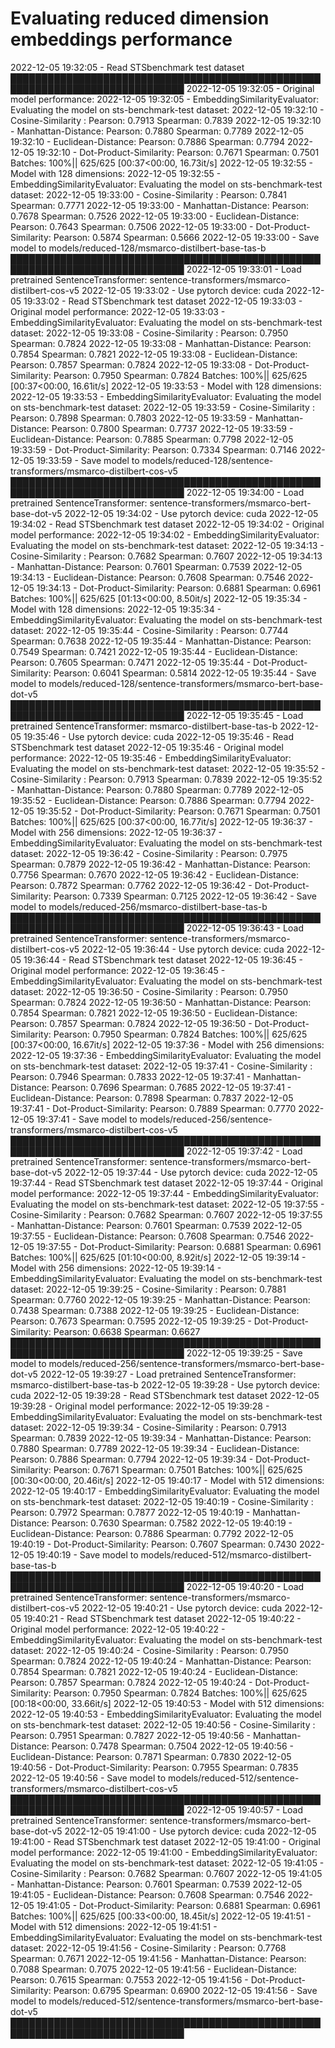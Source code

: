 # Evaluating reduced dimension embeddings performance 

2022-12-05 19:32:05 - Read STSbenchmark test dataset
██████████████████████████████████████████████████████████████████████████████
2022-12-05 19:32:05 - Original model performance:
2022-12-05 19:32:05 - EmbeddingSimilarityEvaluator: Evaluating the model on sts-benchmark-test dataset:
2022-12-05 19:32:10 - Cosine-Similarity :       Pearson: 0.7913 Spearman: 0.7839
2022-12-05 19:32:10 - Manhattan-Distance:       Pearson: 0.7880 Spearman: 0.7789
2022-12-05 19:32:10 - Euclidean-Distance:       Pearson: 0.7886 Spearman: 0.7794
2022-12-05 19:32:10 - Dot-Product-Similarity:   Pearson: 0.7671 Spearman: 0.7501
Batches: 100%|| 625/625 [00:37<00:00, 16.73it/s]
2022-12-05 19:32:55 - Model with 128 dimensions:
2022-12-05 19:32:55 - EmbeddingSimilarityEvaluator: Evaluating the model on sts-benchmark-test dataset:
2022-12-05 19:33:00 - Cosine-Similarity :       Pearson: 0.7841 Spearman: 0.7771
2022-12-05 19:33:00 - Manhattan-Distance:       Pearson: 0.7678 Spearman: 0.7526
2022-12-05 19:33:00 - Euclidean-Distance:       Pearson: 0.7643 Spearman: 0.7506
2022-12-05 19:33:00 - Dot-Product-Similarity:   Pearson: 0.5874 Spearman: 0.5666
2022-12-05 19:33:00 - Save model to models/reduced-128/msmarco-distilbert-base-tas-b
██████████████████████████████████████████████████████████████████████████████
2022-12-05 19:33:01 - Load pretrained SentenceTransformer: sentence-transformers/msmarco-distilbert-cos-v5
2022-12-05 19:33:02 - Use pytorch device: cuda
2022-12-05 19:33:02 - Read STSbenchmark test dataset
2022-12-05 19:33:03 - Original model performance:
2022-12-05 19:33:03 - EmbeddingSimilarityEvaluator: Evaluating the model on sts-benchmark-test dataset:
2022-12-05 19:33:08 - Cosine-Similarity :       Pearson: 0.7950 Spearman: 0.7824
2022-12-05 19:33:08 - Manhattan-Distance:       Pearson: 0.7854 Spearman: 0.7821
2022-12-05 19:33:08 - Euclidean-Distance:       Pearson: 0.7857 Spearman: 0.7824
2022-12-05 19:33:08 - Dot-Product-Similarity:   Pearson: 0.7950 Spearman: 0.7824
Batches: 100%|| 625/625 [00:37<00:00, 16.61it/s]
2022-12-05 19:33:53 - Model with 128 dimensions:
2022-12-05 19:33:53 - EmbeddingSimilarityEvaluator: Evaluating the model on sts-benchmark-test dataset:
2022-12-05 19:33:59 - Cosine-Similarity :       Pearson: 0.7898 Spearman: 0.7803
2022-12-05 19:33:59 - Manhattan-Distance:       Pearson: 0.7800 Spearman: 0.7737
2022-12-05 19:33:59 - Euclidean-Distance:       Pearson: 0.7885 Spearman: 0.7798
2022-12-05 19:33:59 - Dot-Product-Similarity:   Pearson: 0.7334 Spearman: 0.7146
2022-12-05 19:33:59 - Save model to models/reduced-128/sentence-transformers/msmarco-distilbert-cos-v5
██████████████████████████████████████████████████████████████████████████████
2022-12-05 19:34:00 - Load pretrained SentenceTransformer: sentence-transformers/msmarco-bert-base-dot-v5
2022-12-05 19:34:02 - Use pytorch device: cuda
2022-12-05 19:34:02 - Read STSbenchmark test dataset
2022-12-05 19:34:02 - Original model performance:
2022-12-05 19:34:02 - EmbeddingSimilarityEvaluator: Evaluating the model on sts-benchmark-test dataset:
2022-12-05 19:34:13 - Cosine-Similarity :       Pearson: 0.7682 Spearman: 0.7607
2022-12-05 19:34:13 - Manhattan-Distance:       Pearson: 0.7601 Spearman: 0.7539
2022-12-05 19:34:13 - Euclidean-Distance:       Pearson: 0.7608 Spearman: 0.7546
2022-12-05 19:34:13 - Dot-Product-Similarity:   Pearson: 0.6881 Spearman: 0.6961
Batches: 100%|| 625/625 [01:13<00:00,  8.50it/s]
2022-12-05 19:35:34 - Model with 128 dimensions:
2022-12-05 19:35:34 - EmbeddingSimilarityEvaluator: Evaluating the model on sts-benchmark-test dataset:
2022-12-05 19:35:44 - Cosine-Similarity :       Pearson: 0.7744 Spearman: 0.7638
2022-12-05 19:35:44 - Manhattan-Distance:       Pearson: 0.7549 Spearman: 0.7421
2022-12-05 19:35:44 - Euclidean-Distance:       Pearson: 0.7605 Spearman: 0.7471
2022-12-05 19:35:44 - Dot-Product-Similarity:   Pearson: 0.6041 Spearman: 0.5814
2022-12-05 19:35:44 - Save model to models/reduced-128/sentence-transformers/msmarco-bert-base-dot-v5
██████████████████████████████████████████████████████████████████████████████
2022-12-05 19:35:45 - Load pretrained SentenceTransformer: msmarco-distilbert-base-tas-b
2022-12-05 19:35:46 - Use pytorch device: cuda
2022-12-05 19:35:46 - Read STSbenchmark test dataset
2022-12-05 19:35:46 - Original model performance:
2022-12-05 19:35:46 - EmbeddingSimilarityEvaluator: Evaluating the model on sts-benchmark-test dataset:
2022-12-05 19:35:52 - Cosine-Similarity :       Pearson: 0.7913 Spearman: 0.7839
2022-12-05 19:35:52 - Manhattan-Distance:       Pearson: 0.7880 Spearman: 0.7789
2022-12-05 19:35:52 - Euclidean-Distance:       Pearson: 0.7886 Spearman: 0.7794
2022-12-05 19:35:52 - Dot-Product-Similarity:   Pearson: 0.7671 Spearman: 0.7501
Batches: 100%|| 625/625 [00:37<00:00, 16.77it/s]
2022-12-05 19:36:37 - Model with 256 dimensions:
2022-12-05 19:36:37 - EmbeddingSimilarityEvaluator: Evaluating the model on sts-benchmark-test dataset:
2022-12-05 19:36:42 - Cosine-Similarity :       Pearson: 0.7975 Spearman: 0.7879
2022-12-05 19:36:42 - Manhattan-Distance:       Pearson: 0.7756 Spearman: 0.7670
2022-12-05 19:36:42 - Euclidean-Distance:       Pearson: 0.7872 Spearman: 0.7762
2022-12-05 19:36:42 - Dot-Product-Similarity:   Pearson: 0.7339 Spearman: 0.7125
2022-12-05 19:36:42 - Save model to models/reduced-256/msmarco-distilbert-base-tas-b
██████████████████████████████████████████████████████████████████████████████
2022-12-05 19:36:43 - Load pretrained SentenceTransformer: sentence-transformers/msmarco-distilbert-cos-v5
2022-12-05 19:36:44 - Use pytorch device: cuda
2022-12-05 19:36:44 - Read STSbenchmark test dataset
2022-12-05 19:36:45 - Original model performance:
2022-12-05 19:36:45 - EmbeddingSimilarityEvaluator: Evaluating the model on sts-benchmark-test dataset:
2022-12-05 19:36:50 - Cosine-Similarity :       Pearson: 0.7950 Spearman: 0.7824
2022-12-05 19:36:50 - Manhattan-Distance:       Pearson: 0.7854 Spearman: 0.7821
2022-12-05 19:36:50 - Euclidean-Distance:       Pearson: 0.7857 Spearman: 0.7824
2022-12-05 19:36:50 - Dot-Product-Similarity:   Pearson: 0.7950 Spearman: 0.7824
Batches: 100%|| 625/625 [00:37<00:00, 16.67it/s]
2022-12-05 19:37:36 - Model with 256 dimensions:
2022-12-05 19:37:36 - EmbeddingSimilarityEvaluator: Evaluating the model on sts-benchmark-test dataset:
2022-12-05 19:37:41 - Cosine-Similarity :       Pearson: 0.7946 Spearman: 0.7833
2022-12-05 19:37:41 - Manhattan-Distance:       Pearson: 0.7696 Spearman: 0.7685
2022-12-05 19:37:41 - Euclidean-Distance:       Pearson: 0.7898 Spearman: 0.7837
2022-12-05 19:37:41 - Dot-Product-Similarity:   Pearson: 0.7889 Spearman: 0.7770
2022-12-05 19:37:41 - Save model to models/reduced-256/sentence-transformers/msmarco-distilbert-cos-v5
██████████████████████████████████████████████████████████████████████████████
2022-12-05 19:37:42 - Load pretrained SentenceTransformer: sentence-transformers/msmarco-bert-base-dot-v5
2022-12-05 19:37:44 - Use pytorch device: cuda
2022-12-05 19:37:44 - Read STSbenchmark test dataset
2022-12-05 19:37:44 - Original model performance:
2022-12-05 19:37:44 - EmbeddingSimilarityEvaluator: Evaluating the model on sts-benchmark-test dataset:
2022-12-05 19:37:55 - Cosine-Similarity :       Pearson: 0.7682 Spearman: 0.7607
2022-12-05 19:37:55 - Manhattan-Distance:       Pearson: 0.7601 Spearman: 0.7539
2022-12-05 19:37:55 - Euclidean-Distance:       Pearson: 0.7608 Spearman: 0.7546
2022-12-05 19:37:55 - Dot-Product-Similarity:   Pearson: 0.6881 Spearman: 0.6961
Batches: 100%|| 625/625 [01:10<00:00,  8.92it/s]
2022-12-05 19:39:14 - Model with 256 dimensions:
2022-12-05 19:39:14 - EmbeddingSimilarityEvaluator: Evaluating the model on sts-benchmark-test dataset:
2022-12-05 19:39:25 - Cosine-Similarity :       Pearson: 0.7881 Spearman: 0.7760
2022-12-05 19:39:25 - Manhattan-Distance:       Pearson: 0.7438 Spearman: 0.7388
2022-12-05 19:39:25 - Euclidean-Distance:       Pearson: 0.7673 Spearman: 0.7595
2022-12-05 19:39:25 - Dot-Product-Similarity:   Pearson: 0.6638 Spearman: 0.6627
██████████████████████████████████████████████████████████████████████████████
2022-12-05 19:39:25 - Save model to models/reduced-256/sentence-transformers/msmarco-bert-base-dot-v5
2022-12-05 19:39:27 - Load pretrained SentenceTransformer: msmarco-distilbert-base-tas-b
2022-12-05 19:39:28 - Use pytorch device: cuda
2022-12-05 19:39:28 - Read STSbenchmark test dataset
2022-12-05 19:39:28 - Original model performance:
2022-12-05 19:39:28 - EmbeddingSimilarityEvaluator: Evaluating the model on sts-benchmark-test dataset:
2022-12-05 19:39:34 - Cosine-Similarity :       Pearson: 0.7913 Spearman: 0.7839
2022-12-05 19:39:34 - Manhattan-Distance:       Pearson: 0.7880 Spearman: 0.7789
2022-12-05 19:39:34 - Euclidean-Distance:       Pearson: 0.7886 Spearman: 0.7794
2022-12-05 19:39:34 - Dot-Product-Similarity:   Pearson: 0.7671 Spearman: 0.7501
Batches: 100%|| 625/625 [00:30<00:00, 20.46it/s]
2022-12-05 19:40:17 - Model with 512 dimensions:
2022-12-05 19:40:17 - EmbeddingSimilarityEvaluator: Evaluating the model on sts-benchmark-test dataset:
2022-12-05 19:40:19 - Cosine-Similarity :       Pearson: 0.7972 Spearman: 0.7877
2022-12-05 19:40:19 - Manhattan-Distance:       Pearson: 0.7630 Spearman: 0.7582
2022-12-05 19:40:19 - Euclidean-Distance:       Pearson: 0.7886 Spearman: 0.7792
2022-12-05 19:40:19 - Dot-Product-Similarity:   Pearson: 0.7607 Spearman: 0.7430
2022-12-05 19:40:19 - Save model to models/reduced-512/msmarco-distilbert-base-tas-b
██████████████████████████████████████████████████████████████████████████████
2022-12-05 19:40:20 - Load pretrained SentenceTransformer: sentence-transformers/msmarco-distilbert-cos-v5
2022-12-05 19:40:21 - Use pytorch device: cuda
2022-12-05 19:40:21 - Read STSbenchmark test dataset
2022-12-05 19:40:22 - Original model performance:
2022-12-05 19:40:22 - EmbeddingSimilarityEvaluator: Evaluating the model on sts-benchmark-test dataset:
2022-12-05 19:40:24 - Cosine-Similarity :       Pearson: 0.7950 Spearman: 0.7824
2022-12-05 19:40:24 - Manhattan-Distance:       Pearson: 0.7854 Spearman: 0.7821
2022-12-05 19:40:24 - Euclidean-Distance:       Pearson: 0.7857 Spearman: 0.7824
2022-12-05 19:40:24 - Dot-Product-Similarity:   Pearson: 0.7950 Spearman: 0.7824
Batches: 100%|| 625/625 [00:18<00:00, 33.66it/s]
2022-12-05 19:40:53 - Model with 512 dimensions:
2022-12-05 19:40:53 - EmbeddingSimilarityEvaluator: Evaluating the model on sts-benchmark-test dataset:
2022-12-05 19:40:56 - Cosine-Similarity :       Pearson: 0.7951 Spearman: 0.7827
2022-12-05 19:40:56 - Manhattan-Distance:       Pearson: 0.7478 Spearman: 0.7504
2022-12-05 19:40:56 - Euclidean-Distance:       Pearson: 0.7871 Spearman: 0.7830
2022-12-05 19:40:56 - Dot-Product-Similarity:   Pearson: 0.7955 Spearman: 0.7835
2022-12-05 19:40:56 - Save model to models/reduced-512/sentence-transformers/msmarco-distilbert-cos-v5
██████████████████████████████████████████████████████████████████████████████
2022-12-05 19:40:57 - Load pretrained SentenceTransformer: sentence-transformers/msmarco-bert-base-dot-v5
2022-12-05 19:41:00 - Use pytorch device: cuda
2022-12-05 19:41:00 - Read STSbenchmark test dataset
2022-12-05 19:41:00 - Original model performance:
2022-12-05 19:41:00 - EmbeddingSimilarityEvaluator: Evaluating the model on sts-benchmark-test dataset:
2022-12-05 19:41:05 - Cosine-Similarity :       Pearson: 0.7682 Spearman: 0.7607
2022-12-05 19:41:05 - Manhattan-Distance:       Pearson: 0.7601 Spearman: 0.7539
2022-12-05 19:41:05 - Euclidean-Distance:       Pearson: 0.7608 Spearman: 0.7546
2022-12-05 19:41:05 - Dot-Product-Similarity:   Pearson: 0.6881 Spearman: 0.6961
Batches: 100%|| 625/625 [00:33<00:00, 18.45it/s]
2022-12-05 19:41:51 - Model with 512 dimensions:
2022-12-05 19:41:51 - EmbeddingSimilarityEvaluator: Evaluating the model on sts-benchmark-test dataset:
2022-12-05 19:41:56 - Cosine-Similarity :       Pearson: 0.7768 Spearman: 0.7671
2022-12-05 19:41:56 - Manhattan-Distance:       Pearson: 0.7088 Spearman: 0.7075
2022-12-05 19:41:56 - Euclidean-Distance:       Pearson: 0.7615 Spearman: 0.7553
2022-12-05 19:41:56 - Dot-Product-Similarity:   Pearson: 0.6795 Spearman: 0.6900
2022-12-05 19:41:56 - Save model to models/reduced-512/sentence-transformers/msmarco-bert-base-dot-v5
██████████████████████████████████████████████████████████████████████████████